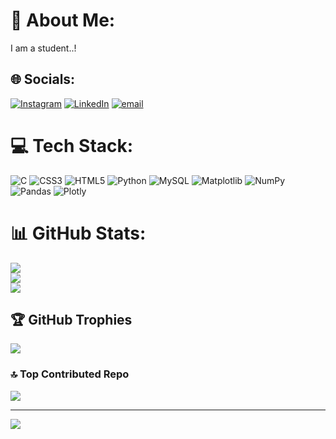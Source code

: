 # 💫 About Me:
I am a student..!


## 🌐 Socials:
[![Instagram](https://img.shields.io/badge/Instagram-%23E4405F.svg?logo=Instagram&logoColor=white)](https://instagram.com/adarsha_g_c) [![LinkedIn](https://img.shields.io/badge/LinkedIn-%230077B5.svg?logo=linkedin&logoColor=white)](https://linkedin.com/in/adarsha-g-c) [![email](https://img.shields.io/badge/Email-D14836?logo=gmail&logoColor=white)](mailto:adarshagc2004@gmail.com) 

# 💻 Tech Stack:
![C](https://img.shields.io/badge/c-%2300599C.svg?style=for-the-badge&logo=c&logoColor=white) ![CSS3](https://img.shields.io/badge/css3-%231572B6.svg?style=for-the-badge&logo=css3&logoColor=white) ![HTML5](https://img.shields.io/badge/html5-%23E34F26.svg?style=for-the-badge&logo=html5&logoColor=white) ![Python](https://img.shields.io/badge/python-3670A0?style=for-the-badge&logo=python&logoColor=ffdd54) ![MySQL](https://img.shields.io/badge/mysql-4479A1.svg?style=for-the-badge&logo=mysql&logoColor=white) ![Matplotlib](https://img.shields.io/badge/Matplotlib-%23ffffff.svg?style=for-the-badge&logo=Matplotlib&logoColor=black) ![NumPy](https://img.shields.io/badge/numpy-%23013243.svg?style=for-the-badge&logo=numpy&logoColor=white) ![Pandas](https://img.shields.io/badge/pandas-%23150458.svg?style=for-the-badge&logo=pandas&logoColor=white) ![Plotly](https://img.shields.io/badge/Plotly-%233F4F75.svg?style=for-the-badge&logo=plotly&logoColor=white)
# 📊 GitHub Stats:
![](https://github-readme-stats.vercel.app/api?username=adarshagc&theme=dark&hide_border=false&include_all_commits=true&count_private=true)<br/>
![](https://github-readme-streak-stats.herokuapp.com/?user=adarshagc&theme=dark&hide_border=false)<br/>
![](https://github-readme-stats.vercel.app/api/top-langs/?username=adarshagc&theme=dark&hide_border=false&include_all_commits=true&count_private=true&layout=compact)

## 🏆 GitHub Trophies
![](https://github-profile-trophy.vercel.app/?username=adarshagc&theme=radical&no-frame=false&no-bg=true&margin-w=4)

### 🔝 Top Contributed Repo
![](https://github-contributor-stats.vercel.app/api?username=adarshagc&limit=5&theme=dark&combine_all_yearly_contributions=true)

---
[![](https://visitcount.itsvg.in/api?id=adarshagc&icon=0&color=0)](https://visitcount.itsvg.in)

<!-- Proudly created with GPRM ( https://gprm.itsvg.in ) -->
